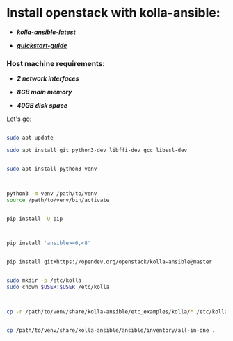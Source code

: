 # Install openstack with kolla-ansible:

- ***[kolla-ansible-latest](https://docs.openstack.org/kolla-ansible/latest/)***

- ***[quickstart-guide](https://docs.openstack.org/kolla-ansible/latest/user/quickstart.html)***


### Host machine requirements:

- ***2 network interfaces***

- ***8GB main memory***

- ***40GB disk space***


Let's go:

```bash

sudo apt update

sudo apt install git python3-dev libffi-dev gcc libssl-dev


sudo apt install python3-venv



python3 -m venv /path/to/venv
source /path/to/venv/bin/activate


pip install -U pip



pip install 'ansible>=6,<8'


pip install git+https://opendev.org/openstack/kolla-ansible@master


sudo mkdir -p /etc/kolla
sudo chown $USER:$USER /etc/kolla



cp -r /path/to/venv/share/kolla-ansible/etc_examples/kolla/* /etc/kolla


cp /path/to/venv/share/kolla-ansible/ansible/inventory/all-in-one .



```
